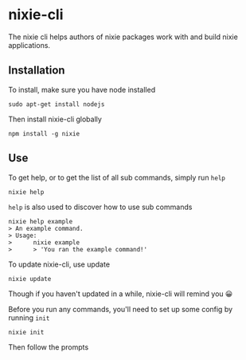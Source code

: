 # nixie-cli

The nixie cli helps authors of nixie packages work with and build nixie applications.


## Installation

To install, make sure you have node installed

    sudo apt-get install nodejs

Then install nixie-cli globally

    npm install -g nixie


## Use

To get help, or to get the list of all sub commands, simply run `help`

    nixie help

`help` is also used to discover how to use sub commands

    nixie help example
    > An example command.
    > Usage:
    >      nixie example
    >      > 'You ran the example command!'

To update nixie-cli, use update

    nixie update

Though if you haven't updated in a while, nixie-cli will remind you 😀

Before you run any commands, you'll need to set up some config by running `init`

    nixie init

Then follow the prompts
